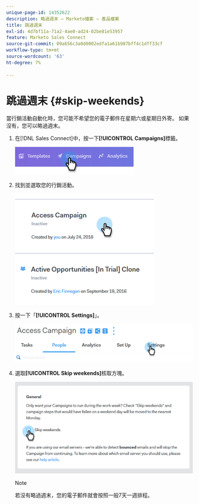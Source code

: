 ```yaml
---
unique-page-id: 14352622
description: 略過週末 — Marketo檔案 — 產品檔案
title: 跳過週末
exl-id: 4d7bf11a-71a2-4ae0-ad24-02be81e53957
feature: Marketo Sales Connect
source-git-commit: 09a656c3a0d0002edfa1a61b987bff4c1dff33cf
workflow-type: tm+mt
source-wordcount: '63'
ht-degree: 7%

---
```


# 跳過週末 {#skip-weekends}

當行銷活動自動化時，您可能不希望您的電子郵件在星期六或星期日外寄。 如果沒有，您可以略過週末。

1. 在[!DNL Sales Connect]中，按一下&#x200B;**[!UICONTROL  Campaigns]**&#x200B;標籤。

   ![](assets/one-2.png)

1. 找到並選取您的行銷活動。

   ![](assets/two-2.png)

1. 按一下「**[!UICONTROL Settings]**」。

   ![](assets/three-2.png)

1. 選取&#x200B;**[!UICONTROL Skip weekends]**&#x200B;核取方塊。

   ![](assets/four-2.png)

   >[!NOTE]
   >
   >若沒有略過週末，您的電子郵件就會按照一般7天一週排程。
